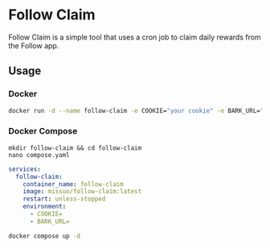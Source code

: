 # Follow Claim

Follow Claim is a simple tool that uses a cron job to claim daily rewards from the Follow app.

## Usage

### Docker
```bash
docker run -d --name follow-claim -e COOKIE="your cookie" -e BARK_URL="your bark url" missuo/follow-claim
```

### Docker Compose

```
mkdir follow-claim && cd follow-claim
nano compose.yaml
```

```yaml
services:
  follow-claim:
    container_name: follow-claim
    image: missuo/follow-claim:latest
    restart: unless-stopped
    environment:
      - COOKIE=
      - BARK_URL=
```

```bash
docker compose up -d
```